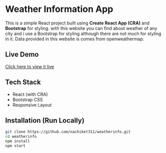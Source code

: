 # Weather Information App

This is a simple React project built using **Create React App (CRA)** and **Bootstrap** for styling. with this website you can find about weather of any city and i use a Bootstrap for styling although there are not much for styling in it. Data provided in this website is comes from openweathermap.

## Live Demo

[Click here to view it live](https://nacs-weather-information.netlify.app/) 

## Tech Stack

- React (with CRA)
- Bootstrap CSS
- Responsive Layout

## Installation (Run Locally)

```bash
git clone https://github.com/nachiket311/weatherinfo.git
cd weatherinfo
npm install
npm start
